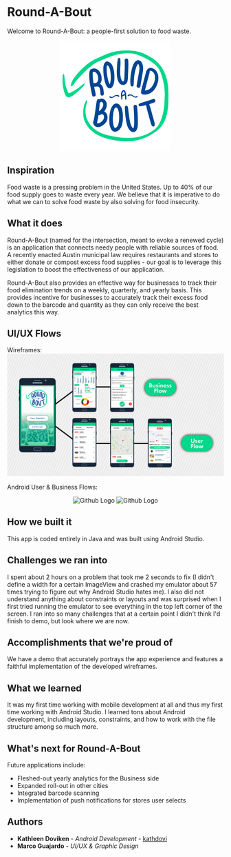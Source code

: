 # Round-A-Bout
Welcome to Round-A-Bout: a people-first solution to food waste.

<p align="center">
  <img src="https://github.com/kathdovi/Round-A-Bout/blob/master/app/src/main/res/drawable/logo.png" width="256" height="256"   title="Github Logo">
</p>

## Inspiration
Food waste is a pressing problem in the United States. Up to 40% of our food supply goes to waste every year. We believe that it is imperative to do what we can to solve food waste by also solving for food insecurity.

## What it does
Round-A-Bout (named for the intersection, meant to evoke a renewed cycle) is an application that connects needy people with reliable sources of food. A recently enacted Austin municipal law requires restaurants and stores to either donate or compost excess food supplies - our goal is to leverage this legislation to boost the effectiveness of our application. 

Round-A-Bout also provides an effective way for businesses to track their food elimination trends on a weekly, quarterly, and yearly basis. This provides incentive for businesses to accurately track their excess food down to the barcode and quantity as they can only receive the best analytics this way.

## UI/UX Flows
Wireframes:
![](https://github.com/kathdovi/Round-A-Bout/blob/master/app/src/main/res/drawable/52344345_632399060507081_9201475559140360192_n-1.png)

Android User & Business Flows:
<p align="center">
  <img src="https://github.com/kathdovi/Round-A-Bout/blob/master/user_view.gif" width="256" title="Github Logo">
  <img src="https://github.com/kathdovi/Round-A-Bout/blob/master/biz_view.gif" width="256" title="Github Logo">
</p>

## How we built it
This app is coded entirely in Java and was built using Android Studio.

## Challenges we ran into
I spent about 2 hours on a problem that took me 2 seconds to fix (I didn't define a width for a certain ImageView and crashed my emulator about 57 times trying to figure out why Android Studio hates me). I also did not understand anything about constraints or layouts and was surprised when I first tried running the emulator to see everything in the top left corner of the screen. I ran into so many challenges that at a certain point I didn't think I'd finish to demo, but look where we are now.

## Accomplishments that we're proud of
We have a demo that accurately portrays the app experience and features a faithful implementation of the developed wireframes.

## What we learned
It was my first time working with mobile development at all and thus my first time working with Android Studio. I learned tons about Android development, including layouts, constraints, and how to work with the file structure among so much more.

## What's next for Round-A-Bout
Future applications include:
- Fleshed-out yearly analytics for the Business side
- Expanded roll-out in other cities
- Integrated barcode scanning
- Implementation of push notifications for stores user selects

## Authors

* **Kathleen Doviken** - *Android Development* - [kathdovi](https://github.com/kathdovi)
* **Marco Guajardo** - *UI/UX & Graphic Design* 

